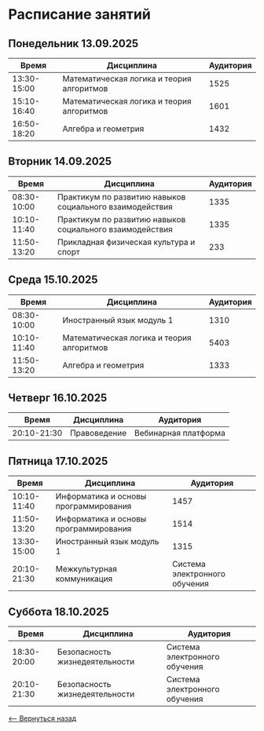# Расписание занятий

## Понедельник 13.09.2025

| Время | Дисциплина | Аудитория |
|-------|------------|-----------|
| 13:30-15:00 | Математическая логика и теория алгоритмов | 1525 |
| 15:10-16:40 | Математическая логика и теория алгоритмов | 1601 |
| 16:50-18:20 | Алгебра и геометрия | 1432 |

## Вторник 14.09.2025

| Время | Дисциплина | Аудитория |
|-------|------------|-----------|
| 08:30-10:00 | Практикум по развитию навыков социального взаимодействия | 1335 |
| 10:10-11:40 | Практикум по развитию навыков социального взаимодействия | 1335 |
| 11:50-13:20 | Прикладная физическая культура и спорт | 233 |

## Среда 15.10.2025

| Время | Дисциплина | Аудитория |
|-------|------------|-----------|
| 08:30-10:00 | Иностранный язык модуль 1 | 1310 |
| 10:10-11:40 | Математическая логика и теория алгоритмов | 5403 |
| 11:50-13:20 | Алгебра и геометрия | 1333 |

## Четверг 16.10.2025

| Время | Дисциплина | Аудитория |
|-------|------------|-----------|
| 20:10-21:30 | Правоведение | Вебинарная платформа |

## Пятница 17.10.2025

| Время | Дисциплина | Аудитория |
|-------|------------|-----------|
| 10:10-11:40 | Информатика и основы программирования | 1457 |
| 11:50-13:20 | Информатика и основы программирования | 1514 |
| 13:30-15:00 | Иностранный язык модуль 1 | 1315 |
| 20:10-21:30 | Межкультурная коммуникация | Система электронного обучения |

## Суббота 18.10.2025

| Время | Дисциплина | Аудитория |
|-------|------------|-----------|
| 18:30-20:00 | Безопасность жизнедеятельности | Система электронного обучения |
| 20:10-21:30 | Безопасность жизнедеятельности | Система электронного обучения |

[<-- Вернуться назад](./timetables.md)